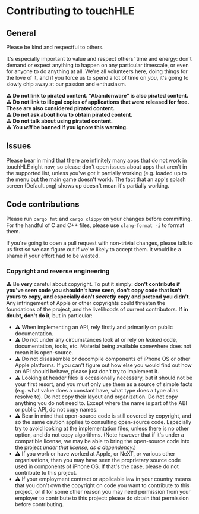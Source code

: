 # Contributing to touchHLE

## General

Please be kind and respectful to others.

It's especially important to value and respect others' time and energy: don't demand or expect anything to happen on any particular timescale, or even for anyone to do anything at all. We're all volunteers here, doing things for the love of it, and if you force us to spend a lot of time on _you_, it's going to slowly chip away at our passion and enthusiasm.

**⚠️ Do not link to pirated content. “Abandonware” is also pirated content.**<br>
**⚠️ Do not link to illegal copies of applications that were released for free. These are also considered pirated content.**<br>
**⚠️ Do not ask about how to obtain pirated content.**<br>
**⚠️ Do not talk about using pirated content.**<br>
**⚠️ You _will_ be banned if you ignore this warning.**<br>

## Issues

Please bear in mind that there are infinitely many apps that do not work in touchHLE right now, so please don't open issues about apps that aren't in the supported list, unless you've got it partially working (e.g. loaded up to the menu but the main game doesn't work). The fact that an app's splash screen (Default.png) shows up doesn't mean it's partially working.

## Code contributions

Please run `cargo fmt` and `cargo clippy` on your changes before committing. For the handful of C and C++ files, please use `clang-format -i` to format them.

If you're going to open a pull request with non-trivial changes, please talk to us first so we can figure out if we're likely to accept them. It would be a shame if your effort had to be wasted.

### Copyright and reverse engineering

⚠️ Be **very** careful about copyright. To put it simply: **don't contribute if you've seen code you shouldn't have seen, don't copy code that isn't yours to copy, and especially don't _secretly_ copy and pretend you didn't**. Any infringement of Apple or other copyrights could threaten the foundations of the project, and the livelihoods of current contributors. **If in doubt, don't do it**, but in particular:

* ⚠️ When implementing an API, rely firstly and primarily on public documentation.
* ⚠️ Do not under any circumstances look at or rely on _leaked_ code, documentation, tools, etc. Material being available somewhere does not mean it is open-source.
* ⚠️ Do not disassemble or decompile components of iPhone OS or other Apple platforms. If you can't figure out how else you would find out how an API should behave, please just don't try to implement it.
* ⚠️ Looking at header files is occasionally necessary, but it should not be your first resort, and you must only use them as a source of simple facts (e.g. what value does a constant have, what type does a type alias resolve to). Do not copy their layout and organization. Do not copy anything you do not need to. Except where the name is part of the ABI or public API, do not copy names.
* ⚠️ Bear in mind that open-source code is still covered by copyright, and so the same caution applies to consulting open-source code. Especially try to avoid looking at the implementation files, unless there is no other option, and do not copy algorithms. (Note however that if it's under a compatible license, we may be able to bring the open-source code into the project _under that license, as a dependency_.)
* ⚠️ If you work or have worked at Apple, or NeXT, or various other organisations, then you may have seen the proprietary source code used in components of iPhone OS. If that's the case, please do not contribute to this project.
* ⚠️ If your employment contract or applicable law in your country means that you don't own the copyright on code you want to contribute to this project, or if for some other reason you may need permission from your employer to contribute to this project: please do obtain that permission before contributing.
